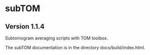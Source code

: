 # subTOM

## Version 1.1.4

Subtomogram averaging scripts with TOM toolbox.

The subTOM documentation is in the directory docs/build/index.html.
